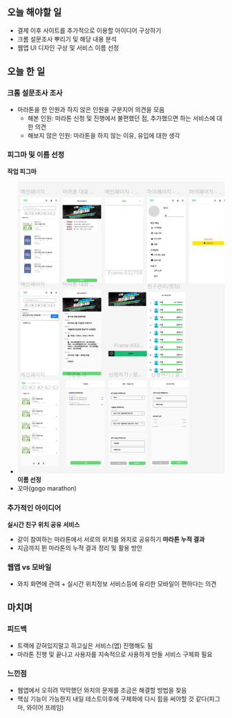 ## 오늘 해야할 일
+ 결제 이후 사이트를 추가적으로 이용할 아이디어 구상하기
+ 크롬 설문조사 뿌리기 및 해당 내용 분석
+ 웹앱 UI 디자인 구상 및 서비스 이름 선정

## 오늘 한 일
### 크롬 설문조사 조사
+ 마라톤을 한 인원과 하지 않은 인원을 구분지어 의견을 모음
    + 해본 인원: 마라톤 신청 및 진행에서 불편했던 점, 추가했으면 하는 서비스에 대한 의견
    + 해보지 않은 인원: 마라톤을 하지 않는 이유, 유입에 대한 생각 

### 피그마 및 이름 선정
**작업 피그마**
+ ![alt text](/source/image.png)
**이름 선정**
+ 꼬마(gogo marathon)

### 추가적인 아이디어
**실시간 친구 위치 공유 서비스**
+ 같이 참여하는 마라톤에서 서로의 위치를 와치로 공유하기
**마라톤 누적 결과**
+ 지금까지 뛴 마라톤의 누적 결과 정리 및 활용 방안

### 웹앱 vs 모바일
+ 와치 화면에 관여 + 실시간 위치정보 서비스등에 유리한 모바일이 편하다는 의견

## 마치며
### 피드백
+ 트랙에 갇혀있지말고 하고싶은 서비스(앱) 진행해도 됨
+ 마라톤 진행 및 끝나고 사용자를 지속적으로 사용하게 만들 서비스 구체화 필요

### 느낀점
+ 웹앱에서 오히려 막막했던 와치의 문제를 조금은 해결할 방법을 찾음
+ 핵심 기능이 가능한지 내일 테스트이후에 구체화에 다시 힘을 써야할 것 같다(피그마, 와이어 프레임)